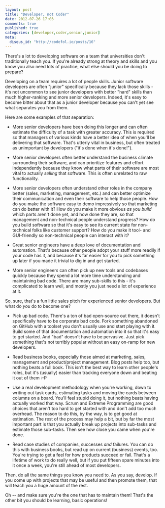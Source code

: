 ```yaml
---
layout: post
title: "Developer, not Coder"
date: 2012-07-26 17:03
comments: true
published: true
categories: [developer,coder,senior,junior]
meta:
  disqus_id: "http://codefol.io/posts/16"
---
```

There's a lot to developing software on a team that universities don't
traditionally teach you.  If you're already strong at theory and
skills and you know you also need lots of practice, what else should
you be doing to prepare?

Developing on a team requires a lot of people skills.  Junior software
developers are often "junior" specifically because they lack those
skills - it's not uncommon to see junior developers with better "hard"
skills than much higher-ranking and more senior developers.  Indeed,
it's easy to become bitter about that as a junior developer because
you can't yet see what separates you from them.

Here are some examples of that separation:

- More senior developers have been doing this longer and can often
  estimate the difficulty of a task with greater accuracy.  This is
  required so that managers of various kinds have a better idea of
  when you'll be delivering that software.  That's utterly vital in
  business, but often treated as unimportant by developers ("it's done
  when it's done!").

- More senior developers often better understand the business climate
  surrounding their software, and can prioritize features and effort
  independently because they know what parts of their software are
  most vital to actually *selling* that software.  This is often
  unrelated to raw functionality.

- More senior developers often understand other roles in the company
  better (sales, marketing, management, etc.) and can better optimize
  their communication and even their software to help those people.
  How do you make the software easy to demo impressively so that
  marketing can do better with it?  How do you make it more obvious
  *as you build* which parts aren't done yet, and how done they are,
  so that management and non-technical people understand progress?
  How do you build software so that it's easy to see its current state
  for non-technical folks like customer support?  How do you make it
  tool- and GUI-friendly so non-technical people can interact with it?

- Great senior engineers have a deep love of documentation and
  automation.  That's because other people adopt your stuff more
  readily if your code has it, and because it's far easier for you to
  pick something up later if you made it trivial to dig in and get
  started.

- More senior engineers can often pick up new tools and codebases
  quickly because they spend a lot more time understanding and
  maintaining bad code.  There are many sub-skills to this - it's
  complicated to learn well, and mostly you just need a lot of
  experience at it.

So, sure, that's a fun little sales pitch for experienced senior
developers.  But what do *you* do to become one?

- Pick up bad code.  There's a ton of bad open-source out there, it
  doesn't specifically have to be corporate bad code.  Fork something
  abandoned on GitHub with a toolset you don't usually use and start
  playing with it.  Build some of that documentation and automation
  into it so that it's easy to get started.  And "bad" doesn't have to
  be pervasive.  Just pick something that's not terribly popular
  without an easy on-ramp for new developers.

- Read business books, especially those aimed at marketing, sales,
  management and product/project management.  Blog posts help too, but
  nothing beats a full book.  This isn't the best way to learn other
  people's roles, but it's (usually) easier than tracking everyone
  down and beating it out of them :-P

- Use a real development methodology when you're working, down to
  writing out task cards, estimating tasks and moving the cards
  between columns on a board.  You'll feel stupid doing it, but
  nothing beats having actually worked that way.  Scrum and Extreme
  Programming are good choices that aren't too hard to get started
  with and don't add too much overhead.  The reason to do this, by the
  way, is to get good at estimation.  The rest of the process may help
  a bit, but by far the most important part is that you actually break
  up projects into sub-tasks and estimate those sub-tasks.  Then see
  how close you came when you're done.

- Read case studies of companies, successes *and* failures.  You can
  do this with business books, but read up on current (business)
  events, too.  You're trying to get a feel for how products succeed
  or fail.  That's a lifetime of work to do really well, but if you
  put fifteen spare minutes into it once a week, you're still ahead of
  most developers.

Then, do all the same things you know you need to.  As you say,
develop.  If you come up with projects that may be useful and then
promote them, that will teach you a huge amount of the rest.

Oh -- and make sure you're the one that has to maintain them!  That's
the other bit you should be learning, basic operations!

